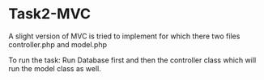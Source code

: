 # Task2-MVC

A slight version of MVC is tried to implement for which there two files controller.php and
model.php

To run the task: Run Database first and then the controller class which will
run the model class as well.
